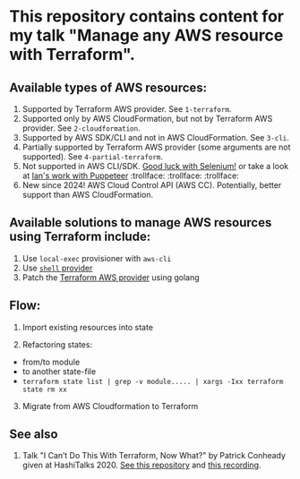 # This repository contains content for my talk "Manage any AWS resource with Terraform".


## Available types of AWS resources:

1. Supported by Terraform AWS provider. See `1-terraform`.
2. Supported only by AWS CloudFormation, but not by Terraform AWS provider. See `2-cloudformation`.
3. Supported by AWS SDK/CLI and not in AWS CloudFormation. See `3-cli`.
4. Partially supported by Terraform AWS provider (some arguments are not supported). See `4-partial-terraform`.
5. Not supported in AWS CLI/SDK. [Good luck with Selenium!](https://aws.amazon.com/about-aws/whats-new/2020/01/aws-device-farm-announces-desktop-browser-testing-using-selenium/) or take a look at [Ian's work with Puppeteer](https://github.com/iann0036/aws-account-controller) :trollface: :trollface: :trollface:
6. New since 2024! AWS Cloud Control API (AWS CC). Potentially, better support than AWS CloudFormation.


## Available solutions to manage AWS resources using Terraform include:

1. Use `local-exec` provisioner with `aws-cli`
2. Use [`shell` provider](https://github.com/scottwinkler/terraform-provider-shell)
3. Patch the [Terraform AWS provider](https://github.com/terraform-providers/terraform-provider-aws/) using golang


## Flow:

1. Import existing resources into state

2. Refactoring states:
  - from/to module
  - to another state-file
  - `terraform state list | grep -v module..... | xargs -Ixx terraform state rm xx`

3. Migrate from AWS Cloudformation to Terraform


## See also

1. Talk "I Can’t Do This With Terraform, Now What?" by Patrick Conheady given at HashiTalks 2020. [See this repository](https://github.com/pacon-vib/tfcando) and [this recording](https://www.hashicorp.com/resources/i-can-t-do-this-with-terraform-now-what).

